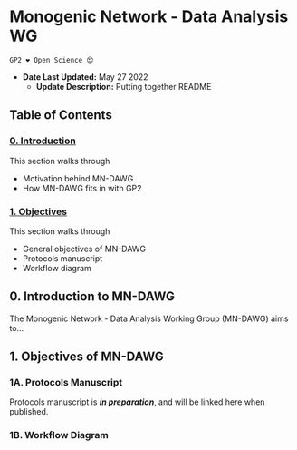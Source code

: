 # Monogenic Network - Data Analysis WG

`GP2 ❤️ Open Science 😍`

 - **Date Last Updated:** May 27 2022
    - **Update Description:** Putting together README

## Table of Contents
### [0. Introduction](#0)
This section walks through
- Motivation behind MN-DAWG
- How MN-DAWG fits in with GP2

### [1. Objectives](#1)
This section walks through 
- General objectives of MN-DAWG 
- Protocols manuscript 
- Workflow diagram 


<a id="0"></a>
## 0. Introduction to MN-DAWG
The Monogenic Network - Data Analysis Working Group (MN-DAWG) aims to...

<a id="1"></a>
## 1. Objectives of MN-DAWG

### 1A. Protocols Manuscript 
Protocols manuscript is ***in preparation***, and will be linked here when published.

### 1B. Workflow Diagram 



